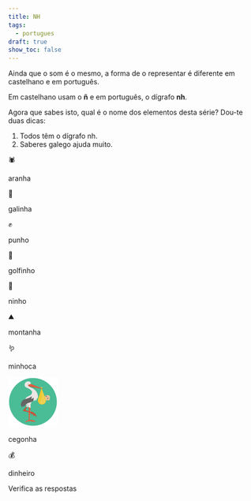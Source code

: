 ```yaml
---
title: NH
tags:
  - portugues
draft: true
show_toc: false
---
```

Ainda que o som é o mesmo, a forma de o representar é diferente em castelhano e em português.

Em castelhano usam o **ñ** e em português, o dígrafo **nh**.

Agora que sabes isto, qual é o nome dos elementos desta série? 
Dou-te duas dicas:
1. Todos têm o dígrafo nh.
2. Saberes galego ajuda muito.

<e-moji> 🕷️ </e-moji>

<e-answer>aranha</e-answer>

<e-moji> 🐔 </e-moji>

<e-answer>galinha</e-answer>

<e-moji> ✊ </e-moji>

<e-answer>punho</e-answer>

<e-moji> 🐬 </e-moji>

<e-answer>golfinho</e-answer>

<e-moji> 🪹 </e-answer>

<e-answer>ninho</e-answer>

<e-moji> ⛰️ </e-answer>

<e-answer> montanha </e-answer>

<e-moji> 🪱 </e-moji>

<e-answer>minhoca</e-answer>

![Image](/img/cegonha.png)

<e-answer>cegonha</e-answer>

<e-moji> 💰 </e-moji>

<e-answer>dinheiro</e-moji>

<e-validate>Verifica as respostas</e-validate>
